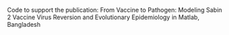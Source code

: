 Code to support the publication: From Vaccine to Pathogen: Modeling Sabin 2 Vaccine Virus Reversion and Evolutionary Epidemiology in Matlab, Bangladesh
